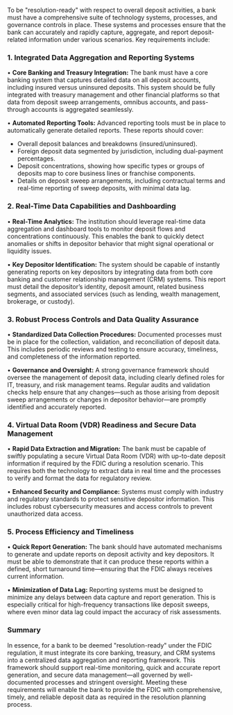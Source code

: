 To be "resolution-ready" with respect to overall deposit activities, a bank must have a comprehensive suite of technology systems, processes, and governance controls in place. These systems and processes ensure that the bank can accurately and rapidly capture, aggregate, and report deposit-related information under various scenarios. Key requirements include:

### 1. Integrated Data Aggregation and Reporting Systems
• **Core Banking and Treasury Integration:** The bank must have a core banking system that captures detailed data on all deposit accounts, including insured versus uninsured deposits. This system should be fully integrated with treasury management and other financial platforms so that data from deposit sweep arrangements, omnibus accounts, and pass-through accounts is aggregated seamlessly.

• **Automated Reporting Tools:** Advanced reporting tools must be in place to automatically generate detailed reports. These reports should cover:
  - Overall deposit balances and breakdowns (insured/uninsured).
  - Foreign deposit data segmented by jurisdiction, including dual-payment percentages.
  - Deposit concentrations, showing how specific types or groups of deposits map to core business lines or franchise components.
  - Details on deposit sweep arrangements, including contractual terms and real-time reporting of sweep deposits, with minimal data lag.

### 2. Real-Time Data Capabilities and Dashboarding
• **Real-Time Analytics:** The institution should leverage real-time data aggregation and dashboard tools to monitor deposit flows and concentrations continuously. This enables the bank to quickly detect anomalies or shifts in depositor behavior that might signal operational or liquidity issues.

• **Key Depositor Identification:** The system should be capable of instantly generating reports on key depositors by integrating data from both core banking and customer relationship management (CRM) systems. This report must detail the depositor’s identity, deposit amount, related business segments, and associated services (such as lending, wealth management, brokerage, or custody).

### 3. Robust Process Controls and Data Quality Assurance
• **Standardized Data Collection Procedures:** Documented processes must be in place for the collection, validation, and reconciliation of deposit data. This includes periodic reviews and testing to ensure accuracy, timeliness, and completeness of the information reported.

• **Governance and Oversight:** A strong governance framework should oversee the management of deposit data, including clearly defined roles for IT, treasury, and risk management teams. Regular audits and validation checks help ensure that any changes—such as those arising from deposit sweep arrangements or changes in depositor behavior—are promptly identified and accurately reported.

### 4. Virtual Data Room (VDR) Readiness and Secure Data Management
• **Rapid Data Extraction and Migration:** The bank must be capable of swiftly populating a secure Virtual Data Room (VDR) with up-to-date deposit information if required by the FDIC during a resolution scenario. This requires both the technology to extract data in real time and the processes to verify and format the data for regulatory review.

• **Enhanced Security and Compliance:** Systems must comply with industry and regulatory standards to protect sensitive depositor information. This includes robust cybersecurity measures and access controls to prevent unauthorized data access.

### 5. Process Efficiency and Timeliness
• **Quick Report Generation:** The bank should have automated mechanisms to generate and update reports on deposit activity and key depositors. It must be able to demonstrate that it can produce these reports within a defined, short turnaround time—ensuring that the FDIC always receives current information.

• **Minimization of Data Lag:** Reporting systems must be designed to minimize any delays between data capture and report generation. This is especially critical for high-frequency transactions like deposit sweeps, where even minor data lag could impact the accuracy of risk assessments.

### Summary
In essence, for a bank to be deemed "resolution-ready" under the FDIC regulation, it must integrate its core banking, treasury, and CRM systems into a centralized data aggregation and reporting framework. This framework should support real-time monitoring, quick and accurate report generation, and secure data management—all governed by well-documented processes and stringent oversight. Meeting these requirements will enable the bank to provide the FDIC with comprehensive, timely, and reliable deposit data as required in the resolution planning process.
